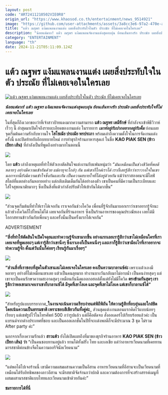 ```yaml
---
layout: post
code: "ART2411210502VIE0R8"
origin_url: "https://www.khaosod.co.th/entertainment/news_9514921"
image: "https://github.com/user-attachments/assets/3a8cc3e6-97a2-470e-a987-971ea2ec1b0f"
title: "แต้ว ณฐพร แง้มแพลนงานแต่ง เผยสิ่งประทับใจในตัว ประณัย ที่ไม่เคยเจอในใครเลย"
description: "น้อยแต่มาก! แต้ว ณฐพร แง้มแพลนจัดงานแต่งสุดอบอุ่น ย้อนเส้นทางรัก ประณัย เผยสิ่งประทับใจที่ไม่เคยเจอในใครเลย"
category: "ENTERTAINMENT"
language: "th"
date: 2024-11-21T05:11:09.124Z
---
```


# แต้ว ณฐพร แง้มแพลนงานแต่ง เผยสิ่งประทับใจในตัว ประณัย ที่ไม่เคยเจอในใครเลย

[![แต้ว ณฐพร แง้มแพลนงานแต่ง เผยสิ่งประทับใจในตัว ประณัย ที่ไม่เคยเจอในใครเลย](https://www.khaosod.co.th/wpapp/uploads/2024/11/tpnnnn111.jpg "แต้ว ณฐพร แง้มแพลนงานแต่ง เผยสิ่งประทับใจในตัว ประณัย ที่ไม่เคยเจอในใครเลย")](https://www.khaosod.co.th/wpapp/uploads/2024/11/tpnnnn111.jpg)

_**น้อยแต่มาก! แต้ว ณฐพร แง้มแพลนจัดงานแต่งสุดอบอุ่น ย้อนเส้นทางรัก ประณัย เผยสิ่งประทับใจที่ไม่เคยเจอในใครเลย**_

ในที่สุดก็ถึงเวลาของว่าที่เจ้าสาวป้ายแดงมากความสามารถ **แต้ว ณฐพร เตมีรักษ์** ที่กำลังจะเข้าพิธีวิวาห์เร็วๆ นี้ ล่าสุดมาเปิดใจถึงรายละเอียดของงานแต่ง ในรายการ _**เมาท์อยู่กับปากอยากอยู่กับคิ้ม**_ ก่อนเผยจุดเริ่มต้นความรักกับหวานใจ **ไฮโซณัย ประณัย พรประภา** พร้อมเล่าถึงความตั้งใจในการจัดงานแต่งครั้งนี้ และปิดท้ายกับอีกบทบาทใหม่ การทำธุรกิจร้านอาหารสุดเก๋ ในชื่อ **KAO PIAK SEN (ข้าว เปียก เส้น)** ที่กำลังเป็นที่พูดถึงอย่างมากในตอนนี้

[![](https://www.khaosod.co.th/wpapp/uploads/2024/11/1111111111111-3.jpg)](https://www.khaosod.co.th/wpapp/uploads/2024/11/1111111111111-3.jpg)

โดย **แต้ว** เล่าถึงเหตุผลที่ทำให้ตัวเองตัดสินใจแต่งงานกับแฟนหนุ่มว่า _“มันเหมือนเป็นช่วงชีวิตที่พอดี หลายๆ อย่างมีความเข้ากันด้วย แม้อายุจะใกล้ๆ กัน แต่เขาก็ไกด์เราได้ เราก็เลยรู้สึกว่าเราวางใจในเขา นอกจากนี้ยังมีความเข้าใจซึ่งกันและกัน เป็นความสบายใจที่ได้อยู่ด้วยกัน_ แม้ว่าเราสองคนจะมีไลฟ์สไตล์ที่แตกต่างกันหลายอย่าง แต่กลับเติมเต็มกันได้อย่างลงตัว เขาเป็นคนที่มีความเป็นระเบียบและใส่ใจสุขอนามัยมากๆ ซึ่งเป็นสิ่งที่แต้วกำลังปรับตัวให้เข้ากันได้มากขึ้น”

[![](https://www.khaosod.co.th/wpapp/uploads/2024/11/555555555555.jpg)](https://www.khaosod.co.th/wpapp/uploads/2024/11/555555555555.jpg)

“ส่วนจุดเริ่มต้นที่ทำให้เราได้เจอกัน เราเจอกันช่วงโควิด เพื่อนที่รู้จักกันมาบอกเราว่าเขาอยากรู้จักนะ แล้วช่วงโควิดก็ไปไหนไม่ได้ เลยเจอกันที่ร้านอาหาร ซึ่งเป็นร้านอาหารของคุณประณัยเอง เลยได้มีโอกาสทานข้าวกันกับเพื่อนๆ และครั้งนั้นเป็นครั้งแรกได้เจอกัน”

ADVERTISEMENT

**“สิ่งที่ทำให้ตัดสินใจเปิดใจคุยและทำความรู้จักเขามากขึ้น อย่างแรกเลยเรารู้สึกว่าเขาไม่เหมือนใครที่เราเคยเจอที่พูดเยอะๆ แต่เรารู้สึกว่าเขานิ่งๆ ซึ่งเราเองก็เป็นคนนิ่งๆ เเละเราก็รู้สึกว่าเขามีอะไรที่เราอยากจะทำความรู้จัก ตั้งแต่วันนั้นก็ค่อยๆ เรียนรู้กันมาเรื่อยๆ”**

[![](https://www.khaosod.co.th/wpapp/uploads/2024/11/222222222222-5.jpg)](https://www.khaosod.co.th/wpapp/uploads/2024/11/222222222222-5.jpg)

**“ส่วนสิ่งที่เราชอบที่สุดในตัวเขาและไม่เคยเจอในใครเลย คงเป็นความบาลานซ์ค่ะ** เพราะแต้วเองมีหลายๆ อย่างที่ไม่เหมือนเขาเลย แต้วเป็นคนลุยมาก ทำงานบางวันกลับมาไม่อาบน้ำ เป็นคนง่ายสุดๆ แต่เขาจะเป็นคนรักษาความสะอาดสุดๆ เหมือนกันฉีดแอลกอฮอล์ตั้งแต่ยังไม่มีโควิด **ตรงข้ามกันสุดๆ เรารู้สึกว่าพอเขามาเจอเราเขาก็บาลานซ์ได้ มีจุดที่เขาโอเค และจุดที่เขาไม่โอเค แต่เขาก็บาลานซ์ได้”**

[![](https://www.khaosod.co.th/wpapp/uploads/2024/11/444444444444-2.jpg)](https://www.khaosod.co.th/wpapp/uploads/2024/11/444444444444-2.jpg)

“สำหรับรูปแบบบรรยากาศ_**ในงานจะเน้นความเรียบง่ายแต่พิถีพิถัน ให้ความรู้สึกที่อบอุ่นและใกล้ชิด โดยเน้นความเป็นธรรมชาติ เพราะชอบสีเขียวกันทั้งคู่ค่ะ**_ ส่วนชุดแต่งงานตอนแรกคิดไว้แบบน้อยๆ เรียบๆ แต่เชฟรูปไว้ในโทรศัพท์ 500 กว่ารูปแล้ว แต่ก็คือตัดจบ สั่งออเดอร์ไปเรียบร้อยแล้วค่ะ เป็นแบรนด์จากต่างประเทศที่ชอบ และเป็นคอลเลกชั่นในปีที่จะเเต่งพอดีก็จะมีประมาณ 3 ชุด ไม่รวม After party ค่ะ”

นอกจากเรื่องความรักแล้ว **สาวแต้ว** ยังได้เปิดเผยถึงที่มาของธุรกิจร้านอาหาร **KAO PIAK SEN (ข้าว เปียก เส้น) ว่า** “เป็นคนชอบทานอยู่แล้ว ทานได้ทั้งฝรั่ง ไทย และเอเชีย แต่ว่าอาหารเวียดนามที่เคยทานมารสชาติค่อนข้างจืดในความออริจินัลเวียดนาม”

[![](https://www.khaosod.co.th/wpapp/uploads/2024/11/66666666666.jpg)](https://www.khaosod.co.th/wpapp/uploads/2024/11/66666666666.jpg)

“แต่พอได้ไปเจอร้านนี้ เขามีความผสมผสานความเป็นอีสาน อาหารเวียดนามที่อีสานจะเป็นเวียดนามที่เหมือนได้รับอิทธิพลของลาวอีสาน จะมีรสชาติจัดจ้านกว่าปกติ และความต้องการที่จะสร้างสรรค์เมนูที่ผสมผสานรสชาติแบบไทยและเวียดนามเข้าด้วยกันค่ะ”

**ชมรายการได้ที่นี่**

